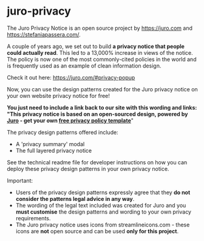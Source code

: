 # juro-privacy
The Juro Privacy Notice is an open source project by https://juro.com and https://stefaniapassera.com/. 

A couple of years ago, we set out to build <b>a privacy notice that people could actually read</b>. This led to a 13,000% increase in views of the notice. The policy is now one of the most commonly-cited policies in the world and is frequently used as an example of clean information design. 

Check it out here: https://juro.com/#privacy-popup

Now, you can use the design patterns created for the Juro privacy notice on your own website privacy notice for free! 

<b>You just need to include a link back to our site with this wording and links: "This privacy notice is based on an open-sourced design, powered by <a href="https://juro.com" target="_blank">Juro</a>&nbsp;- get your own <a href="https://info.juro.com/privacy-policy-template" target="_blank">free privacy policy template</a></b>"

The privacy design patterns offered include:

- A 'privacy summary' modal
- The full layered privacy notice

See the technical readme file for developer instructions on how you can deploy these privacy design patterns in your own privacy notice.

Important: 

- Users of the privacy design patterns expressly agree that they <b>do not consider the patterns legal advice in any way</b>. 
- The wording of the legal text included was created for Juro and you <b>must customise</b> the design patterns and wording to your own privacy requirements. 
- The Juro privacy notice uses icons from streamlineicons.com - these icons are <b>not</b> open source and can be used <b>only for this project</b>.
